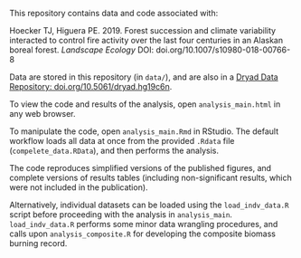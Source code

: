 This repository contains data and code associated with:

Hoecker TJ, Higuera PE. 2019. Forest succession and climate variability interacted to control fire activity over the last four centuries in an Alaskan boreal forest. *Landscape Ecology* DOI: doi.org/10.1007/s10980-018-00766-8

Data are stored in this repository (in `data/`), and are also in a [Dryad Data Repository: doi.org/10.5061/dryad.hg19c6n](doi.org/10.5061/dryad.hg19c6n).

To view the code and results of the analysis, open `analysis_main.html` in any web browser. 

To manipulate the code, open `analysis_main.Rmd` in RStudio. The default workflow loads all data at once from the provided `.Rdata` file (`compelete_data.RData`), and then performs the analysis. 

The code reproduces simplified versions of the published figures, and complete versions of results tables (including non-significant results, which were not included in the publication). 

Alternatively, individual datasets can be loaded using the `load_indv_data.R` script before proceeding with the analysis in `analysis_main`. `load_indv_data.R` performs some minor data wrangling procedures, and calls upon `analysis_composite.R` for developing the composite biomass burning record.


